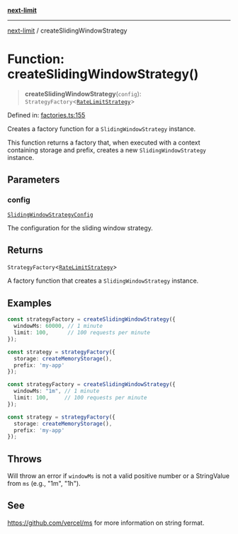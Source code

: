 [**next-limit**](../README.md)

***

[next-limit](../README.md) / createSlidingWindowStrategy

# Function: createSlidingWindowStrategy()

> **createSlidingWindowStrategy**(`config`): `StrategyFactory`\<[`RateLimitStrategy`](../interfaces/RateLimitStrategy.md)\>

Defined in: [factories.ts:155](https://github.com/saoudi-h/next-limit/blob/58a6c1402186f63b5f3eecaed63a277351987cb7/src/factories.ts#L155)

Creates a factory function for a `SlidingWindowStrategy` instance.

This function returns a factory that, when executed with a context containing
storage and prefix, creates a new `SlidingWindowStrategy` instance.

## Parameters

### config

[`SlidingWindowStrategyConfig`](../interfaces/SlidingWindowStrategyConfig.md)

The configuration for the sliding window strategy.

## Returns

`StrategyFactory`\<[`RateLimitStrategy`](../interfaces/RateLimitStrategy.md)\>

A factory function that creates a `SlidingWindowStrategy` instance.

## Examples

```typescript
const strategyFactory = createSlidingWindowStrategy({
  windowMs: 60000, // 1 minute
  limit: 100,      // 100 requests per minute
});

const strategy = strategyFactory({
  storage: createMemoryStorage(),
  prefix: 'my-app'
});
```

```typescript
const strategyFactory = createSlidingWindowStrategy({
  windowMs: "1m", // 1 minute
  limit: 100,     // 100 requests per minute
});

const strategy = strategyFactory({
  storage: createMemoryStorage(),
  prefix: 'my-app'
});
```

## Throws

Will throw an error if `windowMs` is not a valid positive number or a StringValue from `ms` (e.g., "1m", "1h").

## See

https://github.com/vercel/ms for more information on string format.
